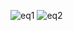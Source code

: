 ![eq1](https://cloud.githubusercontent.com/assets/15310535/23673670/30021e1c-0384-11e7-8ffe-d547019c45f8.png)
![eq2](https://cloud.githubusercontent.com/assets/15310535/23673672/3103031c-0384-11e7-89e1-cbef8f644160.png)
